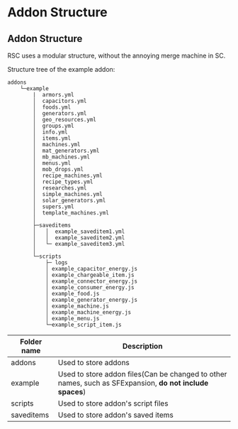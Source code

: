 # Addon Structure

## Addon Structure

RSC uses a modular structure, without the annoying merge machine in SC.

Structure tree of the example addon:

```tree
addons
    └─example
        |  armors.yml
        │  capacitors.yml
        │  foods.yml
        │  generators.yml
        │  geo_resources.yml
        │  groups.yml
        │  info.yml
        │  items.yml
        │  machines.yml
        │  mat_generators.yml
        │  mb_machines.yml
        │  menus.yml
        │  mob_drops.yml
        │  recipe_machines.yml
        │  recipe_types.yml
        │  researches.yml
        │  simple_machines.yml
        │  solar_generators.yml
        │  supers.yml
        │  template_machines.yml
        │
        ├─saveditems
        │   │  example_saveditem1.yml
        │   │  example_saveditem2.yml
        │   └─ example_saveditem3.yml
        │
        └─scripts
            ├─ logs
            │ example_capacitor_energy.js
            │ example_chargeable_item.js
            │ example_connector_energy.js
            │ example_consumer_energy.js
            │ example_food.js
            │ example_generator_energy.js
            │ example_machine.js
            │ example_machine_energy.js
            │ example_menu.js
            └─example_script_item.js
```

| Folder name | Description                                                                                              |
|-------------|----------------------------------------------------------------------------------------------------------|
| addons      | Used to store addons                                                                                     |
| example     | Used to store addon files(Can be changed to other names, such as SFExpansion, **do not include spaces**) |
| scripts     | Used to store addon's script files                                                                       |
| saveditems  | Used to store addon's saved items                                                                        |
